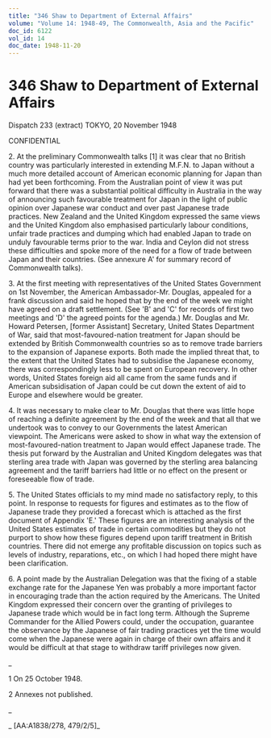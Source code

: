 ```yaml
---
title: "346 Shaw to Department of External Affairs"
volume: "Volume 14: 1948-49, The Commonwealth, Asia and the Pacific"
doc_id: 6122
vol_id: 14
doc_date: 1948-11-20
---
```


# 346 Shaw to Department of External Affairs

Dispatch 233 (extract) TOKYO, 20 November 1948

CONFIDENTIAL

2\. At the preliminary Commonwealth talks [1] it was clear that no British country was particularly interested in extending M.F.N. to Japan without a much more detailed account of American economic planning for Japan than had yet been forthcoming. From the Australian point of view it was put forward that there was a substantial political difficulty in Australia in the way of announcing such favourable treatment for Japan in the light of public opinion over Japanese war conduct and over past Japanese trade practices. New Zealand and the United Kingdom expressed the same views and the United Kingdom also emphasised particularly labour conditions, unfair trade practices and dumping which had enabled Japan to trade on unduly favourable terms prior to the war. India and Ceylon did not stress these difficulties and spoke more of the need for a flow of trade between Japan and their countries. (See annexure A' for summary record of Commonwealth talks).

3\. At the first meeting with representatives of the United States Government on 1st November, the American Ambassador-Mr. Douglas, appealed for a frank discussion and said he hoped that by the end of the week we might have agreed on a draft settlement. (See 'B' and 'C' for records of first two meetings and 'D' the agreed points for the agenda.) Mr. Douglas and Mr. Howard Petersen, [former Assistant] Secretary, United States Department of War, said that most-favoured-nation treatment for Japan should be extended by British Commonwealth countries so as to remove trade barriers to the expansion of Japanese exports. Both made the implied threat that, to the extent that the United States had to subsidise the Japanese economy, there was correspondingly less to be spent on European recovery. In other words, United States foreign aid all came from the same funds and if American subsidisation of Japan could be cut down the extent of aid to Europe and elsewhere would be greater.

4\. It was necessary to make clear to Mr. Douglas that there was little hope of reaching a definite agreement by the end of the week and that all that we undertook was to convey to our Governments the latest American viewpoint. The Americans were asked to show in what way the extension of most-favoured-nation treatment to Japan would effect Japanese trade. The thesis put forward by the Australian and United Kingdom delegates was that sterling area trade with Japan was governed by the sterling area balancing agreement and the tariff barriers had little or no effect on the present or foreseeable flow of trade.

5\. The United States officials to my mind made no satisfactory reply, to this point. In response to requests for figures and estimates as to the flow of Japanese trade they provided a forecast which is attached as the first document of Appendix 'E.' These figures are an interesting analysis of the United States estimates of trade in certain commodities but they do not purport to show how these figures depend upon tariff treatment in British countries. There did not emerge any profitable discussion on topics such as levels of industry, reparations, etc., on which I had hoped there might have been clarification.

6\. A point made by the Australian Delegation was that the fixing of a stable exchange rate for the Japanese Yen was probably a more important factor in encouraging trade than the action required by the Americans. The United Kingdom expressed their concern over the granting of privileges to Japanese trade which would be in fact long term. Although the Supreme Commander for the Allied Powers could, under the occupation, guarantee the observance by the Japanese of fair trading practices yet the time would come when the Japanese were again in charge of their own affairs and it would be difficult at that stage to withdraw tariff privileges now given.

_

1 On 25 October 1948.

2 Annexes not published.

_

_ [AA:A1838/278, 479/2/5]_
